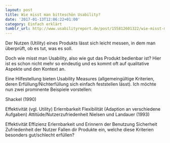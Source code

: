```yaml
---
layout: post
title: Wie misst man bitteschön Usability?
date: '2017-01-13T12:06:22+01:00'
category: Einfach erklärt
tumblr_url: http://www.usabilityreport.de/post/155812601322/wie-misst-man-bitteschön-usability
---
```

Der Nutzen (Utility) eines Produkts lässt sich leicht messen, in dem man überprüft, ob es tut, was es soll.

Doch wie misst man Usability, also wie gut das Produkt bedienbar ist? Hier ist es schon nicht mehr so eindeutig und es kommt oft auf qualitative Aspekte und den Kontext an.

Eine Hilfestellung bieten Usability Measures (allgemeingültige Kriterien, deren Erfüllung/Nichterfüllung sich einfach feststellen lässt). Ich möchte nun zwei prominente Beispiele vorstellen:


Shackel (1990)

Effektivität (vgl. Utility)
Erlernbarkeit
Flexibilität (Adaption an verschiedene Aufgaben)
Attitüde/Nutzerzufriedenheit
Nielsen und Landauer (1993)

Effektivität
Effizienz
Erlernbarkeit und Erinnern der Benutzung
Sicherheit
Zufriedenheit der Nutzer
Fallen dir Produkte ein, welche diese Kriterien besonders gut/schlecht erfüllen?
